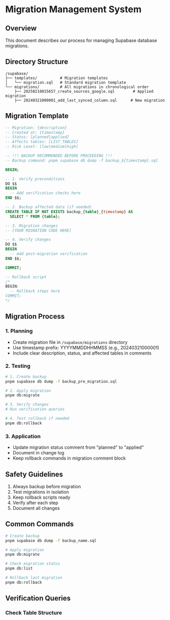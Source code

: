 # Migration Management System

## Overview
This document describes our process for managing Supabase database migrations.

## Directory Structure
```
/supabase/
├── templates/          # Migration templates
│   └── migration.sql   # Standard migration template
└── migrations/         # All migrations in chronological order
    ├── 20250210015657_create_sources_google.sql        # Applied migration
    ├── 20240321000001_add_last_synced_column.sql      # New migration
```

## Migration Template

```sql
-- Migration: {description}
-- Created at: {timestamp}
-- Status: [planned|applied]
-- Affects tables: [LIST_TABLES]
-- Risk Level: [low|medium|high]

-- !!! BACKUP RECOMMENDED BEFORE PROCEEDING !!!
-- Backup command: pnpm supabase db dump -f backup_${timestamp}.sql

BEGIN;

-- 1. Verify preconditions
DO $$ 
BEGIN
  -- Add verification checks here
END $$;

-- 2. Backup affected data (if needed)
CREATE TABLE IF NOT EXISTS backup_{table}_{timestamp} AS 
  SELECT * FROM {table};

-- 3. Migration changes
-- [YOUR MIGRATION CODE HERE]

-- 4. Verify changes
DO $$ 
BEGIN
  -- Add post-migration verification
END $$;

COMMIT;

-- Rollback script
/*
BEGIN;
  -- Rollback steps here
COMMIT;
*/
```

## Migration Process

### 1. Planning
- Create migration file in `/supabase/migrations` directory
- Use timestamp prefix: YYYYMMDDHHMMSS (e.g., 20240321000001)
- Include clear description, status, and affected tables in comments

### 2. Testing
```bash
# 1. Create backup
pnpm supabase db dump -f backup_pre_migration.sql

# 2. Apply migration
pnpm db:migrate

# 3. Verify changes
# Run verification queries

# 4. Test rollback if needed
pnpm db:rollback
```

### 3. Application
- Update migration status comment from "planned" to "applied"
- Document in change log
- Keep rollback commands in migration comment block

## Safety Guidelines

1. Always backup before migration
2. Test migrations in isolation
3. Keep rollback scripts ready
4. Verify after each step
5. Document all changes

## Common Commands

```bash
# Create backup
pnpm supabase db dump -f backup_name.sql

# Apply migration
pnpm db:migrate

# Check migration status
pnpm db:list

# Rollback last migration
pnpm db:rollback
```

## Verification Queries

### Check Table Structure
```